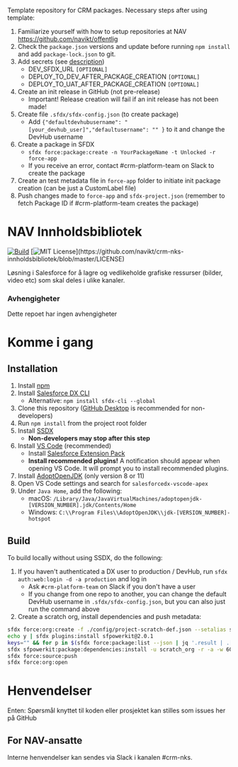 Template repository for CRM packages. Necessary steps after using template:

1. Familiarize yourself with how to setup repositories at NAV https://github.com/navikt/offentlig
2. Check the `package.json` versions and update before running `npm install` and add `package-lock.json` to git.
3. Add secrets (see [description](https://github.com/navikt/crm-workflows-base))
    - DEV_SFDX_URL `[OPTIONAL]`
    - DEPLOY_TO_DEV_AFTER_PACKAGE_CREATION `[OPTIONAL]`
    - DEPLOY_TO_UAT_AFTER_PACKAGE_CREATION `[OPTIONAL]`
4. Create an init release in GitHub (not pre-release)
    - Important! Release creation will fail if an init release has not been made!
5. Create file `.sfdx/sfdx-config.json` (to create package)
    - Add `{"defaultdevhubusername": "[your_devhub_user]","defaultusername": "" }` to it and change the DevHub username
6. Create a package in SFDX
    - `sfdx force:package:create -n YourPackageName -t Unlocked -r force-app`
    - If you receive an error, contact #crm-platform-team on Slack to create the package
7. Create an test metadata file in `force-app` folder to initiate init package creation (can be just a CustomLabel file)
8. Push changes made to `force-app` and `sfdx-project.json` (remember to fetch Package ID if #crm-platform-team creates the package)

# NAV Innholdsbibliotek

[![Build](https://github.com/navikt/crm-nks-innholdsbibliotek/workflows/%5BPUSH%5D%20Create%20Package/badge.svg)](https://github.com/navikt/crm-nks-innholdsbibliotek/actions?query=workflow%3Acreate)
[![MIT License](https://img.shields.io/apm/l/atomic-design-ui.svg?)](https://github.com/navikt/crm-nks-innholdsbibliotek/blob/master/LICENSE)

Løsning i Salesforce for å lagre og vedlikeholde grafiske ressurser (bilder, video etc) som skal deles i ulike kanaler.

### Avhengigheter

Dette repoet har ingen avhengigheter

# Komme i gang

## Installation

1. Install [npm](https://nodejs.org/en/download/)
1. Install [Salesforce DX CLI](https://developer.salesforce.com/tools/sfdxcli)
    - Alternative: `npm install sfdx-cli --global`
1. Clone this repository ([GitHub Desktop](https://desktop.github.com) is recommended for non-developers)
1. Run `npm install` from the project root folder
1. Install [SSDX](https://github.com/navikt/ssdx)
    - **Non-developers may stop after this step**
1. Install [VS Code](https://code.visualstudio.com) (recommended)
    - Install [Salesforce Extension Pack](https://marketplace.visualstudio.com/items?itemName=salesforce.salesforcedx-vscode)
    - **Install recommended plugins!** A notification should appear when opening VS Code. It will prompt you to install recommended plugins.
1. Install [AdoptOpenJDK](https://adoptopenjdk.net) (only version 8 or 11)
1. Open VS Code settings and search for `salesforcedx-vscode-apex`
1. Under `Java Home`, add the following:
    - macOS: `/Library/Java/JavaVirtualMachines/adoptopenjdk-[VERSION_NUMBER].jdk/Contents/Home`
    - Windows: `C:\\Program Files\\AdoptOpenJDK\\jdk-[VERSION_NUMBER]-hotspot`

## Build

To build locally without using SSDX, do the following:

1. If you haven't authenticated a DX user to production / DevHub, run `sfdx auth:web:login -d -a production` and log in
    - Ask `#crm-platform-team` on Slack if you don't have a user
    - If you change from one repo to another, you can change the default DevHub username in `.sfdx/sfdx-config.json`, but you can also just run the command above
1. Create a scratch org, install dependencies and push metadata:

```bash
sfdx force:org:create -f ./config/project-scratch-def.json --setalias scratch_org --durationdays 1 --setdefaultusername
echo y | sfdx plugins:install sfpowerkit@2.0.1
keys="" && for p in $(sfdx force:package:list --json | jq '.result | .[].Name' -r); do keys+=$p":[PACKAGE KEY] "; done
sfdx sfpowerkit:package:dependencies:install -u scratch_org -r -a -w 60 -k ${keys}
sfdx force:source:push
sfdx force:org:open
```

# Henvendelser

Enten:
Spørsmål knyttet til koden eller prosjektet kan stilles som issues her på GitHub

## For NAV-ansatte

Interne henvendelser kan sendes via Slack i kanalen #crm-nks.
